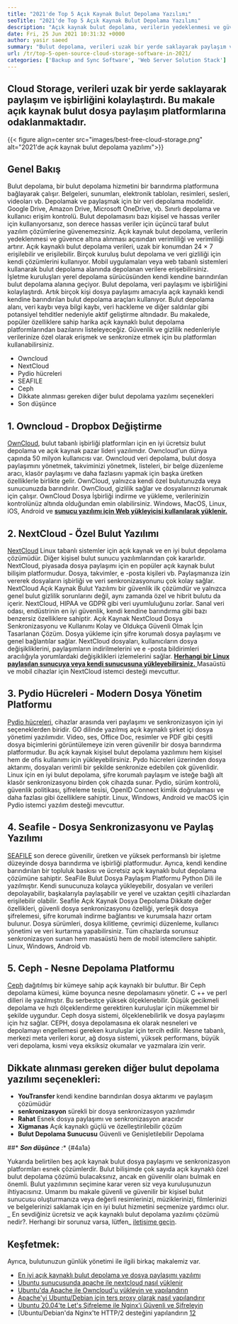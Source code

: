 ```yaml
---
title: "2021'de Top 5 Açık Kaynak Bulut Depolama Yazılımı" 
seoTitle: "2021'de Top 5 Açık Kaynak Bulut Depolama Yazılımı" 
description: "Açık kaynak bulut depolama, verilerin yedeklenmesi ve güvence altına alınması açısından verimliliği ve verimliliği artırır. Bu makale en iyi bulut depolama uygulamalarına odaklanmaktadır" 
date: Fri, 25 Jun 2021 10:31:32 +0000
author: yasir saeed
summary: "Bulut depolama, verileri uzak bir yerde saklayarak paylaşım ve işbirliğini kolaylaştırdı. Bu makale açık kaynak bulut dosya paylaşım platformlarına odaklanmaktadır." 
url: /tr/top-5-open-source-cloud-storage-software-in-2021/
categories: ['Backup and Sync Software', 'Web Server Solution Stack']
---
```


## Cloud Storage, verileri uzak bir yerde saklayarak paylaşım ve işbirliğini kolaylaştırdı. Bu makale açık kaynak bulut dosya paylaşım platformlarına odaklanmaktadır.

{{< figure align=center src="images/best-free-cloud-storage.png" alt="2021'de açık kaynak bulut depolama yazılımı">}}


## **Genel Bakış** 
Bulut depolama, bir bulut depolama hizmetini bir barındırma platformuna bağlayarak çalışır. Belgeleri, sunumları, elektronik tabloları, resimleri, sesleri, videoları vb. Depolamak ve paylaşmak için bir veri depolama modelidir. Google Drive, Amazon Drive, Microsoft OneDrive, vb. Sınırlı depolama ve kullanıcı erişim kontrolü. Bulut depolamasını bazı kişisel ve hassas veriler için kullanıyorsanız, son derece hassas veriler için üçüncü taraf bulut yazılım çözümlerine güvenemezsiniz. Açık kaynak bulut depolama, verilerin yedeklenmesi ve güvence altına alınması açısından verimliliği ve verimliliği artırır.
Açık kaynaklı bulut depolama verileri, uzak bir konumdan 24 × 7 erişilebilir ve erişilebilir. Birçok kuruluş bulut depolama ve veri gizliliği için kendi çözümlerini kullanıyor. Mobil uygulamaları veya web tabanlı sistemleri kullanarak bulut depolama alanında depolanan verilere erişebilirsiniz. İşletme kuruluşları yerel depolama sürücüsünden kendi kendine barındırılan bulut depolama alanına geçiyor. Bulut depolama, veri paylaşımı ve işbirliğini kolaylaştırdı. Artık birçok kişi dosya paylaşımı amacıyla açık kaynaklı kendi kendine barındırılan bulut depolama araçları kullanıyor. Bulut depolama alanı, veri kaybı veya bilgi kaybı, veri hackleme ve diğer saldırılar gibi potansiyel tehditler nedeniyle aktif geliştirme altındadır.
Bu makalede, popüler özelliklere sahip harika açık kaynaklı bulut depolama platformlarından bazılarını listeleyeceğiz. Güvenlik ve gizlilik nedenleriyle verilerinize özel olarak erişmek ve senkronize etmek için bu platformları kullanabilirsiniz.
  * Owncloud
  * NextCloud
  * Pydio hücreleri
  * SEAFILE
  * Ceph
  * Dikkate alınması gereken diğer bulut depolama yazılımı seçenekleri
  * Son düşünce

## 1. Owncloud - Dropbox Değiştirme
[OwnCloud][1], bulut tabanlı işbirliği platformları için en iyi ücretsiz bulut depolama ve açık kaynak pazar lideri yazılımdır. Owncloud'un dünya çapında 50 milyon kullanıcısı var. Owncloud veri depolama, bulut dosya paylaşımını yönetmek, takviminizi yönetmek, listeleri, bir belge düzenleme aracı, klasör paylaşımı ve daha fazlasını yapmak için başka üretken özelliklerle birlikte gelir. OwnCloud, yalnızca kendi özel bulutunuzda veya sunucunuzda barındırılır. OwnCloud, gizlilik sağlar ve dosyalarınızı korumak için çalışır. OwnCloud Dosya İşbirliği indirme ve yükleme, verilerinizin kontrolünüz altında olduğundan emin olabilirsiniz.
Windows, MacOS, Linux, iOS, Android ve [ **sunucu yazılımı için Web yükleyicisi kullanılarak yüklenir.** ][2]

## 2. NextCloud - Özel Bulut Yazılımı
[NextCloud][3] Linux tabanlı sistemler için açık kaynak ve en iyi bulut depolama çözümüdür. Diğer kişisel bulut sunucu yazılımlarından çok kararlıdır. NextCloud, piyasada dosya paylaşımı için en popüler açık kaynak bulut bilişim platformudur. Dosya, takvimler, e -posta kişileri vb. Paylaşmanıza izin vererek dosyaların işbirliği ve veri senkronizasyonunu çok kolay sağlar. NextCloud Açık Kaynak Bulut Yazılımı bir güvenlik ilk çözümdür ve yalnızca genel bulut gizlilik sorunlarını değil, aynı zamanda özel ve hibrit bulutu da içerir. NextCloud, HIPAA ve GDPR gibi veri uyumluluğunu zorlar.
Sanal veri odası, endüstrinin en iyi güvenlik, kendi kendine barındırma gibi bazı benzersiz özelliklere sahiptir. Açık Kaynak NextCloud Dosya Senkronizasyonu ve Kullanımı Kolay ve Oldukça Güvenli Olmak İçin Tasarlanan Çözüm. Dosya yükleme için şifre korumalı dosya paylaşımı ve genel bağlantılar sağlar. NextCloud dosyaları, kullanıcıların dosya değişikliklerini, paylaşımların indirilmelerini ve e -posta bildirimleri aracılığıyla yorumlardaki değişiklikleri izlemelerini sağlar. [ **Herhangi bir Linux paylaşılan sunucuya veya kendi sunucusuna yükleyebilirsiniz.** ][4]
Masaüstü ve mobil cihazlar için NextCloud istemci desteği mevcuttur.

## 3. Pydio Hücreleri - Modern Dosya Yönetim Platformu
[Pydio hücreleri][5], cihazlar arasında veri paylaşımı ve senkronizasyon için iyi seçeneklerden biridir. GO dilinde yazılmış açık kaynaklı şirket içi dosya yönetimi yazılımıdır. Video, ses, Office Doc, resimler ve PDF gibi çeşitli dosya biçimlerini görüntülemeye izin veren güvenilir bir dosya barındırma platformudur. Bu açık kaynak kişisel bulut depolama yazılımını hem kişisel hem de ofis kullanımı için yükleyebilirsiniz. Pydo hücreleri üzerinden dosya aktarımı, dosyaları verimli bir şekilde senkronize edebilen çok güvenlidir. Linux için en iyi bulut depolama, şifre korumalı paylaşım ve isteğe bağlı alt klasör senkronizasyonu birden çok cihazda sunar. Pydio, sürüm kontrolü, güvenlik politikası, şifreleme tesisi, OpenID Connect kimlik doğrulaması ve daha fazlası gibi özelliklere sahiptir.
Linux, Windows, Android ve macOS için Pydio istemci yazılım desteği mevcuttur.

## 4. Seafile - Dosya Senkronizasyonu ve Paylaş Yazılımı
[SEAFILE][6] son ​​derece güvenilir, üretken ve yüksek performanslı bir işletme düzeyinde dosya barındırma ve işbirliği platformudur. Ayrıca, kendi kendine barındırılan bir topluluk baskısı ve ücretsiz açık kaynaklı bulut depolama çözümüne sahiptir. SeaFile Bulut Dosya Paylaşım Platformu Python Dili ile yazılmıştır.
Kendi sunucunuza kolayca yükleyebilir, dosyaları ve verileri depolayabilir, başkalarıyla paylaşabilir ve yerel ve uzaktan çeşitli cihazlardan erişilebilir olabilir. Seafile Açık Kaynak Dosya Depolama Dikkate değer özellikleri, güvenli dosya senkronizasyonu özelliği, yerleşik dosya şifrelemesi, şifre korumalı indirme bağlantısı ve kurumsala hazır ortam bulunur. Dosya sürümleri, dosya kilitleme, çevrimiçi düzenleme, kullanıcı yönetimi ve veri kurtarma yapabilirsiniz. Tüm cihazlarda sorunsuz senkronizasyon sunan hem masaüstü hem de mobil istemcilere sahiptir.
Linux, Windows, Android vb.

## 5. Ceph - Nesne Depolama Platformu
[Ceph][7] dağıtılmış bir kümeye sahip açık kaynaklı bir buluttur. Bir Ceph depolama kümesi, küme boyunca nesne depolamasını yönetir. C ++ ve perl dilleri ile yazılmıştır. Bu serbestçe yüksek ölçeklenebilir. Düşük gecikmeli depolama ve hızlı ölçeklendirme gerektiren kuruluşlar için mükemmel bir şekilde uygundur. Ceph dosya sistemi, ölçeklenebilirlik ve dosya paylaşımı için hız sağlar. CEPH, dosya depolamasına ek olarak nesneleri ve depolamayı engellemesi gereken kuruluşlar için tercih edilir.
Nesne tabanlı, merkezi meta verileri korur, ağ dosya sistemi, yüksek performans, büyük veri depolama, kısmi veya eksiksiz okumalar ve yazmalara izin verir.

## Dikkate alınması gereken diğer bulut depolama yazılımı seçenekleri:
* **YouTransfer** kendi kendine barındırılan dosya aktarımı ve paylaşım çözümüdür
* **senkronizasyon** sürekli bir dosya senkronizasyon yazılımıdır
* **Rahat** Esnek dosya paylaşımı ve senkronizasyon aracıdır
* **Xigmanas** Açık kaynaklı güçlü ve özelleştirilebilir çözüm
* **Bulut Depolama Sunucusu** Güvenli ve Genişletilebilir Depolama

##* ***Son düşünce** :** {#4a1a}

Yukarıda belirtilen beş açık kaynak bulut dosya paylaşımı ve senkronizasyon platformları esnek çözümlerdir. Bulut bilişimde çok sayıda açık kaynaklı özel bulut depolama çözümü bulacaksınız, ancak en güvenilir olanı bulmak en önemli. Bulut yazılımının seçimine karar veren siz veya kuruluşunuzun ihtiyacısınız. Umarım bu makale güvenli ve güvenilir bir kişisel bulut sunucusu oluşturmanıza veya değerli resimlerinizi, müziklerinizi, filmlerinizi ve belgelerinizi saklamak için en iyi bulut hizmetini seçmenize yardımcı olur.
_ En sevdiğiniz ücretsiz ve açık kaynaklı bulut depolama yazılımı çözümü nedir?. Herhangi bir sorunuz varsa, lütfen_ [iletişime geçin][8].

## Keşfetmek:
Ayrıca, bulutunuzun günlük yönetimi ile ilgili birkaç makalemiz var.
  * [En iyi açık kaynaklı bulut depolama ve dosya paylaşımı yazılımı][9]
  * [Ubuntu sunucusunda apache ile nextcloud nasıl yüklenir][4]
  * [Ubuntu'da Apache ile Owncloud'u yükleyin ve yapılandırın][2]
  * [Apache'yi Ubuntu/Debian için ters proxy olarak nasıl yapılandırır][10]
  * [Ubuntu 20.04'te Let's Şifreleme ile Nginx'i Güvenli ve Şifreleyin][11]
  * [Ubuntu/Debian'da Nginx'te HTTP/2 desteğini yapılandırın [12]



[1]: https://owncloud.com/
[2]: https://blog.containerize.com/backup-and-sync-software/how-to-install-and-configure-owncloud-with-apache-on-ubuntu/
[3]: https://nextcloud.com/
[4]: https://blog.containerize.com/backup-and-sync-software/how-to-install-nextcloud-with-apache-on-ubuntu-server/
[5]: https://pydio.com/
[6]: https://www.seafile.com/
[7]: https://ceph.io/en/
[8]: mailto:yasir.saeed@aspose.com
[9]: https://products.containerize.com/backup-and-sync/
[10]: https://blog.containerize.com/web-server-solution-stack/how-to-configure-apache-as-a-reverse-proxy-for-ubuntudebian/
[11]: https://blog.containerize.com/web-server-solution-stack/how-to-secure-nginx-with-letsencrypt-on-ubuntu-20-04/
[12]: https://blog.containerize.com/web-server-solution-stack/how-to-configure-http2-support-in-nginx-on-ubuntudebian/
